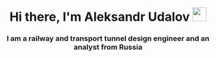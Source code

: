 <h1 align="center">Hi there, I'm Aleksandr Udalov
<img src="https://github.com/blackcater/blackcater/raw/main/images/Hi.gif" height="32"/></h1>
<h3 align="center">I am a railway and transport tunnel design engineer and an analyst from Russia </h3>

<!--
**audalov/audalov** is a ✨ _special_ ✨ repository because its `README.md` (this file) appears on your GitHub profile.

Here are some ideas to get you started:

- 🔭 I’m currently working on ...
- 🌱 I’m currently learning ...
- 👯 I’m looking to collaborate on ...
- 🤔 I’m looking for help with ...
- 💬 Ask me about ...
- 📫 How to reach me: ...
- 😄 Pronouns: ...
- ⚡ Fun fact: ...
-->
